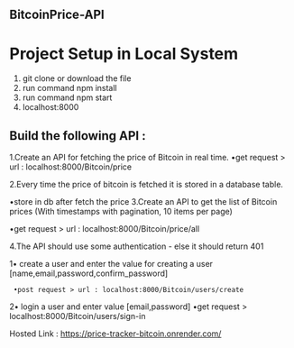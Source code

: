 ## BitcoinPrice-API

# Project Setup in Local System

1. git clone or download the file
2. run command npm install
3. run command npm start
4. localhost:8000

## Build the following API :

1.Create an API for fetching the price of Bitcoin in real time.
•get request > url : localhost:8000/Bitcoin/price

2.Every time the price of bitcoin is fetched it is stored in a database table.

•store in db after fetch the price
3.Create an API to get the list of Bitcoin prices (With timestamps with pagination, 10 items per page)

•get request > url : localhost:8000/Bitcoin/price/all

4.The API should use some authentication - else it should return 401

1• create a user and enter the value for creating a user [name,email,password,confirm_password]

     •post request > url : localhost:8000/Bitcoin/users/create

2• login a user and enter value [email,password]
•get request > localhost:8000/Bitcoin/users/sign-in

Hosted Link : https://price-tracker-bitcoin.onrender.com/
